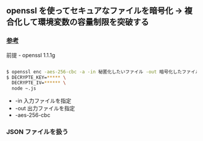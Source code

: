 ## openssl を使ってセキュアなファイルを暗号化 → 複合化して環境変数の容量制限を突破する

### [参考](https://zenn.dev/terrierscript/articles/2021-02-18-openssl-node-create-decipheriv)

前提 - openssl 1.1.1g

```bash

$ openssl enc -aes-256-cbc -a -in 秘匿化したいファイル -out 暗号化したファイル -k パスフレーズ -p
$ DECRYPTE_KEY=***** \
  DECRYPTE_IV=****** \
  node ~.js
```

- -in 入力ファイルを指定
- -out 出力ファイルを指定
- -aes-256-cbc

### JSON ファイルを扱う
